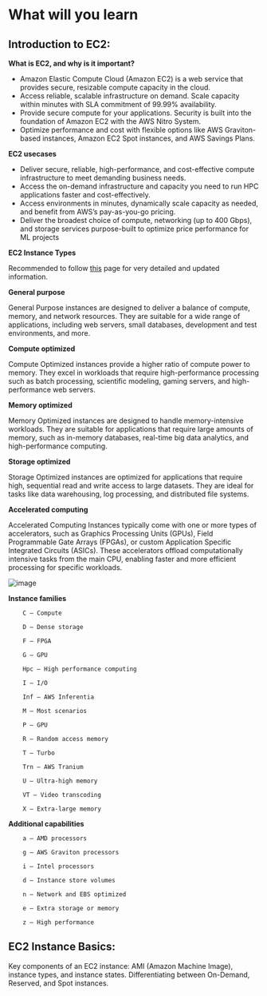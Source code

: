 # What will you learn 

## Introduction to EC2:

**What is EC2, and why is it important?**


- Amazon Elastic Compute Cloud (Amazon EC2) is a web service that provides secure, resizable compute capacity in the cloud.
- Access reliable, scalable infrastructure on demand. Scale capacity within minutes with SLA commitment of 99.99% availability.
- Provide secure compute for your applications. Security is built into the foundation of Amazon EC2 with the AWS Nitro System.
- Optimize performance and cost with flexible options like AWS Graviton-based instances, Amazon EC2 Spot instances, and AWS Savings Plans.


**EC2 usecases**
- Deliver secure, reliable, high-performance, and cost-effective compute infrastructure to meet demanding business needs.
- Access the on-demand infrastructure and capacity you need to run HPC applications faster and cost-effectively.
- Access environments in minutes, dynamically scale capacity as needed, and benefit from AWS’s pay-as-you-go pricing.
- Deliver the broadest choice of compute, networking (up to 400 Gbps), and storage services purpose-built to optimize price performance for ML projects


**EC2 Instance Types**

Recommended to follow [this](https://docs.aws.amazon.com/AWSEC2/latest/UserGuide/instance-types.html) page for very detailed and updated information.

**General purpose**

General Purpose instances are designed to deliver a balance of compute, memory, and network resources. They are suitable for a wide range of applications, including web servers,
small databases, development and test environments, and more.

**Compute optimized**

Compute Optimized instances provide a higher ratio of compute power to memory. They excel in workloads that require high-performance processing such as batch processing, 
scientific modeling, gaming servers, and high-performance web servers.

**Memory optimized**

Memory Optimized instances are designed to handle memory-intensive workloads. They are suitable for applications that require large amounts of memory, such as in-memory databases,
real-time big data analytics, and high-performance computing.

**Storage optimized**

Storage Optimized instances are optimized for applications that require high, sequential read and write access to large datasets. 
They are ideal for tasks like data warehousing, log processing, and distributed file systems.


**Accelerated computing**

Accelerated Computing Instances typically come with one or more types of accelerators, such as Graphics Processing Units (GPUs),
Field Programmable Gate Arrays (FPGAs), or custom Application Specific Integrated Circuits (ASICs). 
These accelerators offload computationally intensive tasks from the main CPU, enabling faster and more efficient processing for specific workloads.

![image](https://docs.aws.amazon.com/images/ec2/latest/instancetypes/images/instance-type-naming-convention.png)

**Instance families**

```
    C – Compute

    D – Dense storage

    F – FPGA

    G – GPU

    Hpc – High performance computing

    I – I/O

    Inf – AWS Inferentia

    M – Most scenarios

    P – GPU

    R – Random access memory

    T – Turbo

    Trn – AWS Tranium

    U – Ultra-high memory

    VT – Video transcoding

    X – Extra-large memory
```

**Additional capabilities**

```
    a – AMD processors

    g – AWS Graviton processors

    i – Intel processors

    d – Instance store volumes

    n – Network and EBS optimized

    e – Extra storage or memory

    z – High performance
```

## EC2 Instance Basics:
Key components of an EC2 instance: AMI (Amazon Machine Image), instance types, and instance states.
Differentiating between On-Demand, Reserved, and Spot instances.

